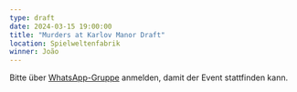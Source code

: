 ```yaml
---
type: draft
date: 2024-03-15 19:00:00
title: "Murders at Karlov Manor Draft"
location: Spielweltenfabrik
winner: João
---
```


Bitte über [WhatsApp-Gruppe](https://chat.whatsapp.com/HQ7IINFrZB63esDNRqsIUw) anmelden, damit der Event stattfinden kann.
